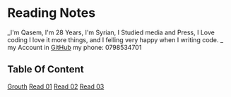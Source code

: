 # Reading Notes
_I'm Qasem, I'm 28 Years, I'm Syrian, I Studied media and Press,
I Love coding I love it more things, and I felling very happy when I writing code. _
my Account in  [GitHub](https://github.com/Qasem-moh/)
my phone: 0798534701


## Table Of Content 

[Grouth](https://qasem-moh.github.io/reading-notes/grouth)
[Read 01](https://qasem-moh.github.io/reading-notes/read01)
[Read 02](https://qasem-moh.github.io/reading-notes/read02)
 [Read 03](https://qasem-moh.github.io/reading-notes/read03)




